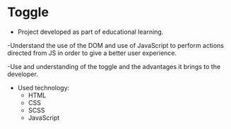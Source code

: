 # Toggle
- Project developed as part of educational learning.

-Understand the use of the DOM and use of JavaScript to perform actions directed from JS in order to give a better user experience.

-Use and understanding of the toggle and the advantages it brings to the developer.

- Used technology:
  + HTML ![]()
  + CSS ![]()
  + SCSS ![]()
  + JavaScript ![]()
